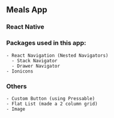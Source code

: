 ## Meals App

### React Native

### Packages used in this app:

```
- React Navigation (Nested Navigators)
  - Stack Navigator
  - Drawer Navigator
- Ionicons
```

### Others

```
- Custom Button (using Pressable)
- Flat List (made a 2 column grid)
- Image
```

